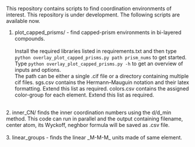 This repository contains scripts to find coordination environments of interest.  This repository is under development. The following scripts are available now.
<br/>

1. plot_capped_prisms/ - find capped-prism environments in bi-layered compounds. <br><br> Install the required libraries listed in requirements.txt and then type ```python overlay_plot_capped_prisms.py path prism_nums``` to get started. <br> Type ```python overlay_plot_capped_prisms.py -h``` to get an overview of inputs and options.  <br>The path can be either a single .cif file or a directory containing multiple cif files.
sgs.csv contains the Hermann–Mauguin notation and their latex formatting. Extend this list as required.
colors.csv contains the assigned color-group for each element. Extend this list as required.
<br>
2. inner_CN/ finds the inner coordination numbers using the d/d_min method. This code can run in parallel and the output containing filename, center atom, its Wyckoff, neghbor formula will be saved as .csv file.
<br>
<br>
3. linear_groups - finds the linear _M-M-M_ units made of same element.

